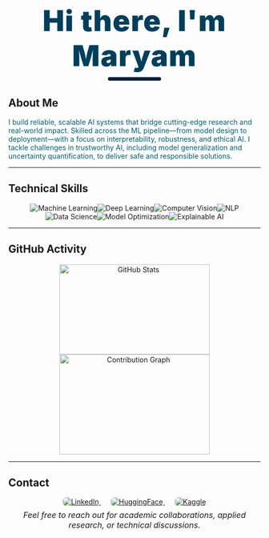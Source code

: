 <h1 align="center" style="color:#003f5c; font-size: 3.6rem; font-weight: 900; letter-spacing: 1.5px; margin-bottom: 0.5rem;">
  Hi there, I'm Maryam
</h1>

<hr style="width: 100px; border: 3px solid #001f3f; margin: 0 auto 2rem auto; border-radius: 3px;" />

## About Me

<p style="color:#005f73;">
I build reliable, scalable AI systems that bridge cutting-edge research and real-world impact. Skilled across the ML pipeline—from model design to deployment—with a focus on interpretability, robustness, and ethical AI. I tackle challenges in trustworthy AI, including model generalization and uncertainty quantification, to deliver safe and responsible solutions.
</p>

---
## Technical Skills

<p align="center">
  <img src="https://img.shields.io/badge/Machine%20Learning-003f5c?style=for-the-badge&logo=python&logoColor=white" alt="Machine Learning" />&#8203;
  <img src="https://img.shields.io/badge/Deep%20Learning-00707a?style=for-the-badge&logo=tensorflow&logoColor=white" alt="Deep Learning" />&#8203;
  <img src="https://img.shields.io/badge/Computer_Vision-004e64?style=for-the-badge&logo=opencv&logoColor=white" alt="Computer Vision" />&#8203;
  <img src="https://img.shields.io/badge/Natural%20Language%20Processing-005f73?style=for-the-badge&logo=googlecloud&logoColor=white" alt="NLP" />&#8203;
  <img src="https://img.shields.io/badge/Data%20Science-00707a?style=for-the-badge&logo=pandas&logoColor=white" alt="Data Science" />&#8203;
  <img src="https://img.shields.io/badge/Model%20Optimization-005f66?style=for-the-badge&logo=scikitlearn&logoColor=white" alt="Model Optimization" />&#8203;
  <img src="https://img.shields.io/badge/Explainable%20AI-003f5c?style=for-the-badge" alt="Explainable AI" />
</p>

---
## GitHub Activity

<p align="center">
  <img src="https://github-readme-stats.vercel.app/api?username=Maryousefi&show_icons=true&theme=dark&count_private=true&title_color=4ea8de&icon_color=72c3dc&text_color=a9d6e5" alt="GitHub Stats" width="300" height="180" />
  <img src="https://github-readme-activity-graph.vercel.app/graph?username=Maryousefi&theme=react" alt="Contribution Graph" width="300" height="200" />
</p>

---
## Contact

<p align="center" style="margin-bottom: 0.5rem;">
  <a href="https://www.linkedin.com/in/maryousefi" target="_blank" style="margin: 0 10px;">
    <img src="https://img.shields.io/badge/LinkedIn-0A66C2?style=for-the-badge&logo=linkedin&logoColor=white" alt="LinkedIn" style="border-radius: 6px;" />
  </a>
  <a href="https://huggingface.co/Maryousefi" target="_blank" style="margin: 0 10px;">
    <img src="https://img.shields.io/badge/HuggingFace-009eeb?style=for-the-badge&logo=huggingface&logoColor=white" alt="HuggingFace" style="border-radius: 6px;" />
  </a>
  <a href="https://www.kaggle.com/maryousefi/" target="_blank" style="margin: 0 10px;">
    <img src="https://img.shields.io/badge/Kaggle-20BEFF?style=for-the-badge&logo=kaggle&logoColor=white" alt="Kaggle" style="border-radius: 6px;" />
  </a>
</p>

<p align="center" style="margin-top: 0; font-style: italic; color: #1a1a1a; font-size: 1rem; max-width: 500px; margin-left: auto; margin-right: auto;">
  Feel free to reach out for academic collaborations, applied research, or technical discussions.
</p>
